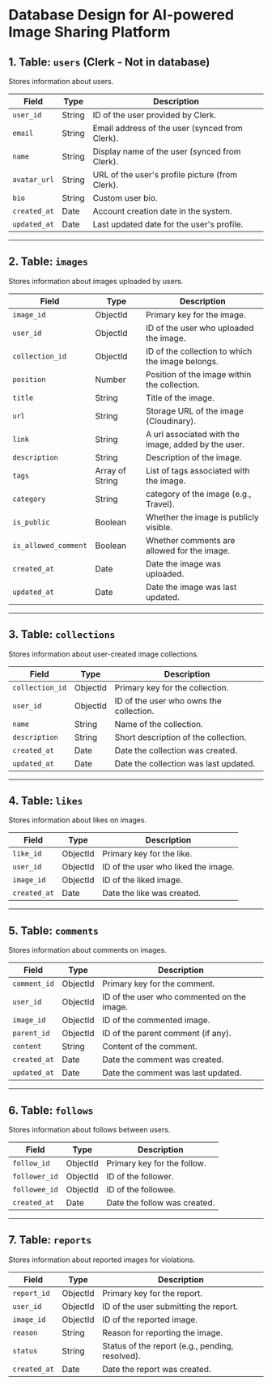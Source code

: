 # Database Design for AI-powered Image Sharing Platform

## 1. Table: `users` (Clerk - Not in database)
Stores information about users.

| **Field**        | **Type**         | **Description**                                |
|-------------------|------------------|------------------------------------------------|
| `user_id`         | String           | ID of the user provided by Clerk.              |
| `email`           | String           | Email address of the user (synced from Clerk). |
| `name`            | String           | Display name of the user (synced from Clerk).  |
| `avatar_url`      | String           | URL of the user's profile picture (from Clerk).|
| `bio`             | String           | Custom user bio.                               |
| `created_at`      | Date             | Account creation date in the system.           |
| `updated_at`      | Date             | Last updated date for the user's profile.      |

---

## 2. Table: `images`
Stores information about images uploaded by users.

| **Field**        | **Type**         | **Description**                                 |
|-------------------|------------------|------------------------------------------------|
| `image_id`        | ObjectId         | Primary key for the image.                     |
| `user_id`         | ObjectId         | ID of the user who uploaded the image.         |
| `collection_id`   | ObjectId         | ID of the collection to which the image belongs.|
| `position`        | Number           | Position of the image within the collection.    | 
| `title`           | String           | Title of the image.                            |
| `url`             | String           | Storage URL of the image (Cloudinary).         |
| `link`            | String          | A url associated with the image, added by the user.|
| `description`     | String           | Description of the image.                      |
| `tags`            | Array of String  | List of tags associated with the image.        |
| `category`        | String           | category of the image (e.g., Travel).          |
| `is_public`       | Boolean          | Whether the image is publicly visible.         |
| `is_allowed_comment`   | Boolean     | Whether comments are allowed for the image.    |
| `created_at`      | Date             | Date the image was uploaded.                   |
| `updated_at`      | Date             | Date the image was last updated.               |

---

## 3. Table: `collections`
Stores information about user-created image collections.

| **Field**        | **Type**         | **Description**                                |
|-------------------|------------------|------------------------------------------------|
| `collection_id`   | ObjectId         | Primary key for the collection.                |
| `user_id`         | ObjectId         | ID of the user who owns the collection.        |
| `name`            | String           | Name of the collection.                        |
| `description`     | String           | Short description of the collection.           |
| `created_at`      | Date             | Date the collection was created.               |
| `updated_at`      | Date             | Date the collection was last updated.          |

---

## 4. Table: `likes`
Stores information about likes on images.

| **Field**        | **Type**         | **Description**                                |
|-------------------|------------------|------------------------------------------------|
| `like_id`         | ObjectId         | Primary key for the like.                      |
| `user_id`         | ObjectId         | ID of the user who liked the image.            |
| `image_id`        | ObjectId         | ID of the liked image.                         |
| `created_at`      | Date             | Date the like was created.                     |

---

## 5. Table: `comments`
Stores information about comments on images.

| **Field**        | **Type**         | **Description**                                |
|-------------------|------------------|------------------------------------------------|
| `comment_id`      | ObjectId         | Primary key for the comment.                   |
| `user_id`         | ObjectId         | ID of the user who commented on the image.     |
| `image_id`        | ObjectId         | ID of the commented image.                     |
| `parent_id`       | ObjectId         | ID of the parent comment (if any).             |
| `content`         | String           | Content of the comment.                        |
| `created_at`      | Date             | Date the comment was created.                  |
| `updated_at`      | Date             | Date the comment was last updated.             |

---

## 6. Table: `follows`
Stores information about follows between users.

| **Field**        | **Type**         | **Description**                                |
|-------------------|------------------|------------------------------------------------|
| `follow_id`       | ObjectId         | Primary key for the follow.                    |
| `follower_id`     | ObjectId         | ID of the follower.                            |
| `followee_id`     | ObjectId         | ID of the followee.                            |
| `created_at`      | Date             | Date the follow was created.                   |

---

## 7. Table: `reports`
Stores information about reported images for violations.

| **Field**        | **Type**         | **Description**                                |
|-------------------|------------------|------------------------------------------------|
| `report_id`       | ObjectId         | Primary key for the report.                    |
| `user_id`         | ObjectId         | ID of the user submitting the report.          |
| `image_id`        | ObjectId         | ID of the reported image.                      |
| `reason`          | String           | Reason for reporting the image.                |
| `status`          | String           | Status of the report (e.g., pending, resolved).|
| `created_at`      | Date             | Date the report was created.                   |
